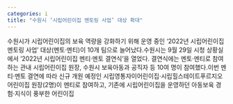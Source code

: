 ```yaml
---
categories: i
title: "수원시 ‘시립어린이집 멘토링 사업’ 대상 확대"
---
```

수원시가 시립어린이집의 보육 역량을 강화하기 위해 운영 중인 ‘2022년 시립어린이집 멘토링 사업’ 대상(멘토·멘티)이 10개 팀으로 늘어났다.수원시는 9월 29일 시청 상황실에서 ‘2022년 시립어린이집 멘티·멘토 결연식’을 열었다. 결연식에는 멘토·멘티로 참여하는 관내 시립어린이집 원장, 수원시 보육아동과 공직자 등 10여 명이 참여했다.이번 멘티·멘토 결연에 따라 신규 개원 예정인 시립영통자이어린이집·시립힐스테이트푸르지오어린이집 원장(2명)이 멘티로 참여하고, 기존에 시립어린이집을 운영하던 아동보육 경험·지식이 풍부한 어린이집